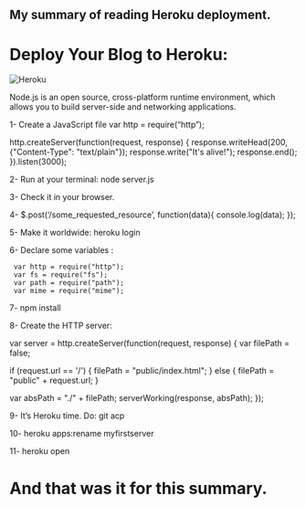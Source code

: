 ## My summary of reading Heroku deployment.


# Deploy Your Blog to Heroku:

![Heroku](https://encrypted-tbn0.gstatic.com/images?q=tbn:ANd9GcQLePfgoRnn618tXPDQQoi3FHrhIcm8pUgR7w&usqp=CAU)

Node.js is an open source, cross-platform runtime environment, which allows you to build server-side and networking applications.

1- Create a JavaScript file var http = require(“http”);

  http.createServer(function(request, response) {
  response.writeHead(200, {"Content-Type": "text/plain"});
  response.write("It's alive!");
  response.end();
  }).listen(3000);

2- Run at your terminal: node server.js

3- Check it in your browser.

4- $.post(‘/some_requested_resource’, function(data){ console.log(data); });

5- Make it worldwide: heroku login

6- Declare some variables :

     var http = require("http");
     var fs = require("fs");
     var path = require("path");
     var mime = require("mime");

7- npm install

8- Create the HTTP server:

  var server = http.createServer(function(request, response) {
var filePath = false;

 if (request.url == '/') {
 filePath = "public/index.html";
 } else {
 filePath = "public" + request.url;
 }

 var absPath = "./" + filePath;
 serverWorking(response, absPath);
 });   

9- It’s Heroku time.
Do: git acp

10- heroku apps:rename myfirstserver

11- heroku open

# And that was it for this summary.